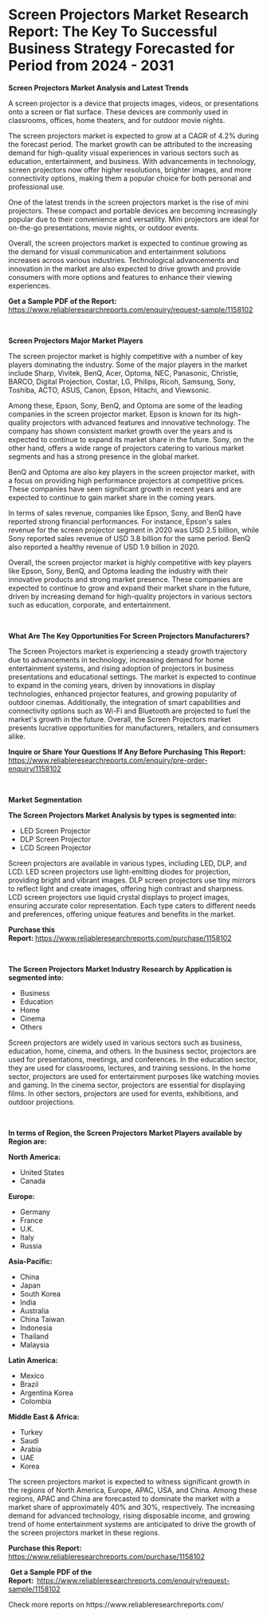 <p><h1>Screen Projectors Market Research Report: The Key To Successful Business Strategy Forecasted for Period from 2024 - 2031</h1></p><p><strong>Screen Projectors Market Analysis and Latest Trends</strong></p>
<p><p>A screen projector is a device that projects images, videos, or presentations onto a screen or flat surface. These devices are commonly used in classrooms, offices, home theaters, and for outdoor movie nights.</p><p>The screen projectors market is expected to grow at a CAGR of 4.2% during the forecast period. The market growth can be attributed to the increasing demand for high-quality visual experiences in various sectors such as education, entertainment, and business. With advancements in technology, screen projectors now offer higher resolutions, brighter images, and more connectivity options, making them a popular choice for both personal and professional use.</p><p>One of the latest trends in the screen projectors market is the rise of mini projectors. These compact and portable devices are becoming increasingly popular due to their convenience and versatility. Mini projectors are ideal for on-the-go presentations, movie nights, or outdoor events.</p><p>Overall, the screen projectors market is expected to continue growing as the demand for visual communication and entertainment solutions increases across various industries. Technological advancements and innovation in the market are also expected to drive growth and provide consumers with more options and features to enhance their viewing experiences.</p></p>
<p><strong>Get a Sample PDF of the Report:&nbsp;</strong> <a href="https://www.reliableresearchreports.com/enquiry/request-sample/1158102">https://www.reliableresearchreports.com/enquiry/request-sample/1158102</a></p>
<p>&nbsp;</p>
<p><strong>Screen Projectors Major Market Players</strong></p>
<p><p>The screen projector market is highly competitive with a number of key players dominating the industry. Some of the major players in the market include Sharp, Vivitek, BenQ, Acer, Optoma, NEC, Panasonic, Christie, BARCO, Digital Projection, Costar, LG, Philips, Ricoh, Samsung, Sony, Toshiba, ACTO, ASUS, Canon, Epson, Hitachi, and Viewsonic.</p><p>Among these, Epson, Sony, BenQ, and Optoma are some of the leading companies in the screen projector market. Epson is known for its high-quality projectors with advanced features and innovative technology. The company has shown consistent market growth over the years and is expected to continue to expand its market share in the future. Sony, on the other hand, offers a wide range of projectors catering to various market segments and has a strong presence in the global market.</p><p>BenQ and Optoma are also key players in the screen projector market, with a focus on providing high performance projectors at competitive prices. These companies have seen significant growth in recent years and are expected to continue to gain market share in the coming years.</p><p>In terms of sales revenue, companies like Epson, Sony, and BenQ have reported strong financial performances. For instance, Epson's sales revenue for the screen projector segment in 2020 was USD 2.5 billion, while Sony reported sales revenue of USD 3.8 billion for the same period. BenQ also reported a healthy revenue of USD 1.9 billion in 2020.</p><p>Overall, the screen projector market is highly competitive with key players like Epson, Sony, BenQ, and Optoma leading the industry with their innovative products and strong market presence. These companies are expected to continue to grow and expand their market share in the future, driven by increasing demand for high-quality projectors in various sectors such as education, corporate, and entertainment.</p></p>
<p>&nbsp;</p>
<p><strong>What Are The Key Opportunities For Screen Projectors Manufacturers?</strong></p>
<p><p>The Screen Projectors market is experiencing a steady growth trajectory due to advancements in technology, increasing demand for home entertainment systems, and rising adoption of projectors in business presentations and educational settings. The market is expected to continue to expand in the coming years, driven by innovations in display technologies, enhanced projector features, and growing popularity of outdoor cinemas. Additionally, the integration of smart capabilities and connectivity options such as Wi-Fi and Bluetooth are projected to fuel the market's growth in the future. Overall, the Screen Projectors market presents lucrative opportunities for manufacturers, retailers, and consumers alike.</p></p>
<p><strong>Inquire or Share Your Questions If Any Before Purchasing This Report:</strong> <a href="https://www.reliableresearchreports.com/enquiry/pre-order-enquiry/1158102">https://www.reliableresearchreports.com/enquiry/pre-order-enquiry/1158102</a></p>
<p>&nbsp;</p>
<p><strong>Market Segmentation</strong></p>
<p><strong>The Screen Projectors Market Analysis by types is segmented into:</strong></p>
<p><ul><li>LED Screen Projector</li><li>DLP Screen Projector</li><li>LCD Screen Projector</li></ul></p>
<p><p>Screen projectors are available in various types, including LED, DLP, and LCD. LED screen projectors use light-emitting diodes for projection, providing bright and vibrant images. DLP screen projectors use tiny mirrors to reflect light and create images, offering high contrast and sharpness. LCD screen projectors use liquid crystal displays to project images, ensuring accurate color representation. Each type caters to different needs and preferences, offering unique features and benefits in the market.</p></p>
<p><strong>Purchase this Report:&nbsp;</strong><a href="https://www.reliableresearchreports.com/purchase/1158102">https://www.reliableresearchreports.com/purchase/1158102</a></p>
<p>&nbsp;</p>
<p><strong>The Screen Projectors Market Industry Research by Application is segmented into:</strong></p>
<p><ul><li>Business</li><li>Education</li><li>Home</li><li>Cinema</li><li>Others</li></ul></p>
<p><p>Screen projectors are widely used in various sectors such as business, education, home, cinema, and others. In the business sector, projectors are used for presentations, meetings, and conferences. In the education sector, they are used for classrooms, lectures, and training sessions. In the home sector, projectors are used for entertainment purposes like watching movies and gaming. In the cinema sector, projectors are essential for displaying films. In other sectors, projectors are used for events, exhibitions, and outdoor projections.</p></p>
<p>&nbsp;</p>
<p><strong>In terms of Region, the Screen Projectors Market Players available by Region are:</strong></p>
<p>
    <p> <strong> North America: </strong>
        <ul>
            <li>United States</li>
            <li>Canada</li>
        </ul>
        </p> 
    <p> <strong> Europe: </strong>
        <ul>
            <li>Germany</li>
            <li>France</li>
            <li>U.K.</li>
            <li>Italy</li>
            <li>Russia</li>
        </ul>
        </p> 
    <p> <strong> Asia-Pacific: </strong>
        <ul>
            <li>China</li>
            <li>Japan</li>
            <li>South Korea</li>
            <li>India</li>
            <li>Australia</li>
            <li>China Taiwan</li>
            <li>Indonesia</li>
            <li>Thailand</li>
            <li>Malaysia</li>
        </ul>
        </p> 
    <p> <strong> Latin America: </strong>
        <ul>
            <li>Mexico</li>
            <li>Brazil</li>
            <li>Argentina Korea</li>
            <li>Colombia</li>
        </ul>
        </p> 
    <p> <strong> Middle East & Africa: </strong>
        <ul>
            <li>Turkey</li>
            <li>Saudi</li>
            <li>Arabia</li>
            <li>UAE</li>
            <li>Korea</li>
        </ul>
    </p>
    </p>
<p><p>The screen projectors market is expected to witness significant growth in the regions of North America, Europe, APAC, USA, and China. Among these regions, APAC and China are forecasted to dominate the market with a market share of approximately 40% and 30%, respectively. The increasing demand for advanced technology, rising disposable income, and growing trend of home entertainment systems are anticipated to drive the growth of the screen projectors market in these regions.</p></p>
<p><strong>Purchase this Report: </strong><a href="https://www.reliableresearchreports.com/purchase/1158102">https://www.reliableresearchreports.com/purchase/1158102</a></p>
<p>&nbsp;<strong>Get a Sample PDF of the Report:&nbsp;&nbsp;</strong><a href="https://www.reliableresearchreports.com/enquiry/request-sample/1158102">https://www.reliableresearchreports.com/enquiry/request-sample/1158102</a></p>
<p><strong></strong></p>
<p>Check more reports on https://www.reliableresearchreports.com/</p>